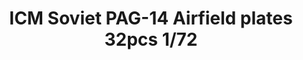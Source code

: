 ---
layout: product
title: "ICM Soviet PAG-14 Airfield plates 32pcs 1/72"
price: "1000" 
desc: "Maketa"
img_path: "/assets/img/ICM72214.webp"
brand: "N/A"
available: false
special_offer: false
new: false
soon: false
cat: "010000"
subcat: "013600"
subsubcat: "0N/A"
sifra: "ICM72214"
popular: false
spec: false
---